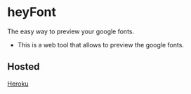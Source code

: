 # heyFont

The easy way to preview your google fonts.

- This is a web tool that allows to preview the google fonts.

## Hosted

[Heroku ](https://heyfont.heroku.com)

